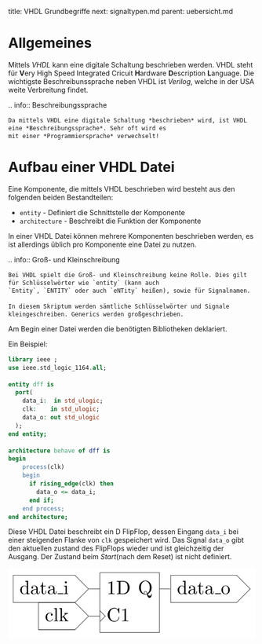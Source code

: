title: VHDL Grundbegriffe
next: signaltypen.md
parent: uebersicht.md

# Allgemeines
Mittels *VHDL* kann eine digitale Schaltung beschrieben werden. VHDL steht für **V**ery High Speed Integrated Cricuit
**H**ardware **D**escription **L**anguage. Die wichtigste Beschreibunssprache neben VHDL ist *Verilog*, welche in
der USA weite Verbreitung findet.

.. info:: Beschreibungssprache

    Da mittels VHDL eine digitale Schaltung *beschrieben* wird, ist VHDL eine *Beschreibungssprache*. Sehr oft wird es
    mit einer *Programmiersprache* verwechselt!

# Aufbau einer VHDL Datei
Eine Komponente, die mittels VHDL beschrieben wird besteht aus den folgenden beiden Bestandteilen:

* `entity` - Definiert die Schnittstelle der Komponente
* `architecture` - Beschreibt die Funktion der Komponente

In einer VHDL Datei können mehrere Komponenten beschrieben werden, es ist allerdings üblich pro Komponente eine Datei zu
nutzen.

.. info:: Groß- und Kleinschreibung

    Bei VHDL spielt die Groß- und Kleinschreibung keine Rolle. Dies gilt für Schlüsselwörter wie `entity` (kann auch
    `Entity`, `ENTITY` oder auch `eNTity` heißen), sowie für Signalnamen.

    In diesem Skriptum werden sämtliche Schlüsselwörter und Signale kleingeschreiben. Generics werden großgeschrieben.

Am Begin einer Datei werden die benötigten Bibliotheken deklariert.

Ein Beispiel:

```vhdl
library ieee ;
use ieee.std_logic_1164.all;

entity dff is
  port(
    data_i:  in std_ulogic;
    clk:    in std_ulogic;
    data_o: out std_ulogic
  );
end entity;

architecture behave of dff is
begin
    process(clk)
    begin
      if rising_edge(clk) then
        data_o <= data_i;
      end if;
    end process;
end architecture;
```

Diese VHDL Datei beschreibt ein D FlipFlop, dessen Eingang `data_i` bei einer steigenden Flanke von `clk` gespeichert wird. Das Signal `data_o` gibt den aktuellen zustand des FlipFlops wieder und ist gleichzeitig der Ausgang. Der Zustand beim *Start*(nach dem Reset) ist nicht definiert.

![D-Flipflop](dff.svg)
